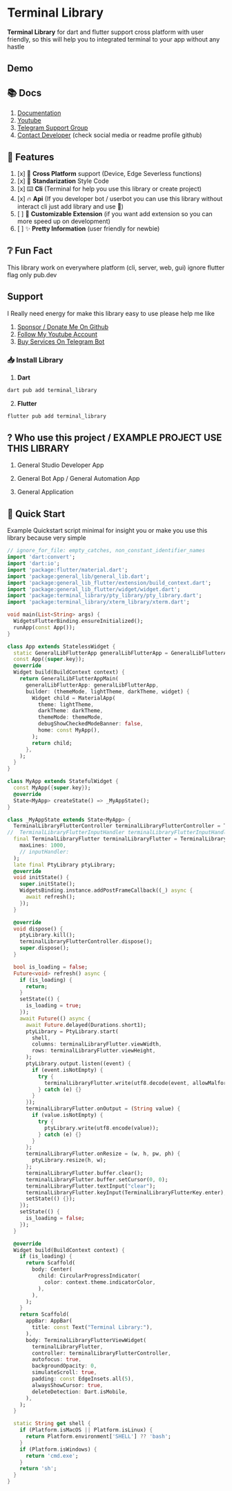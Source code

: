 # Terminal Library
 
**Terminal Library** for dart and flutter support cross platform with user friendly, so this will help you to integrated terminal to your app without any hastle

## Demo
 

## 📚️ Docs

1. [Documentation]({url_documentation})
2. [Youtube](https://youtube.com/azkadev)
3. [Telegram Support Group](https://t.me/{telegram_support_username})
4. [Contact Developer](https://github.com/azkadev) (check social media or readme profile github)

## 🔖️ Features

1. [x] 📱️ **Cross Platform** support (Device, Edge Severless functions)
2. [x] 📜️ **Standarization** Style Code
3. [x] ⌨️ **Cli** (Terminal for help you use this library or create project)
4. [x] 🔥️ **Api** (If you developer bot / userbot you can use this library without interact cli just add library and use 🚀️)
5. [ ] 🧩️ **Customizable Extension** (if you want add extension so you can more speed up on development)
6. [ ] ✨️ **Pretty Information** (user friendly for newbie)
 
## ❔️ Fun Fact

This library work on everywhere platform (cli, server, web, gui) ignore flutter flag only pub.dev

## Support

I Really need energy for make this library easy to use please help me like

1. [Sponsor / Donate Me On Github](https://github.com/azkadev)
2. [Follow My Youtube Account](https://youtube.com/@azkadev)
3. [Buy Services On Telegram Bot](https://t.me/azkadevbot?start=buy_services)

### 📥️ Install Library

1. **Dart**

```bash
dart pub add terminal_library
```

2. **Flutter**

```bash
flutter pub add terminal_library
```
 
## ? Who use this project / EXAMPLE PROJECT USE THIS LIBRARY


1. General Studio Developer App


2. General Bot App / General Automation App


3. General Application


## 🚀️ Quick Start

Example Quickstart script minimal for insight you or make you use this library because very simple 

```dart
// ignore_for_file: empty_catches, non_constant_identifier_names
import 'dart:convert';
import 'dart:io';
import 'package:flutter/material.dart';
import 'package:general_lib/general_lib.dart';
import 'package:general_lib_flutter/extension/build_context.dart';
import 'package:general_lib_flutter/widget/widget.dart';
import 'package:terminal_library/pty_library/pty_library.dart';
import 'package:terminal_library/xterm_library/xterm.dart';

void main(List<String> args) {
  WidgetsFlutterBinding.ensureInitialized();
  runApp(const App());
}

class App extends StatelessWidget {
  static GeneralLibFlutterApp generalLibFlutterApp = GeneralLibFlutterApp();
  const App({super.key});
  @override
  Widget build(BuildContext context) {
    return GeneralLibFlutterAppMain(
      generalLibFlutterApp: generalLibFlutterApp,
      builder: (themeMode, lightTheme, darkTheme, widget) {
        Widget child = MaterialApp(
          theme: lightTheme,
          darkTheme: darkTheme,
          themeMode: themeMode,
          debugShowCheckedModeBanner: false,
          home: const MyApp(),
        );
        return child;
      },
    );
  }
}

class MyApp extends StatefulWidget {
  const MyApp({super.key});
  @override
  State<MyApp> createState() => _MyAppState();
}

class _MyAppState extends State<MyApp> {
  TerminalLibraryFlutterController terminalLibraryFlutterController = TerminalLibraryFlutterController();
//  TerminalLibraryFlutterInputHandler terminalLibraryFlutterInputHandler = TerminalLibraryFlutterInputHandler;
  final TerminalLibraryFlutter terminalLibraryFlutter = TerminalLibraryFlutter(
    maxLines: 1000,
    // inputHandler:
  );
  late final PtyLibrary ptyLibrary;
  @override
  void initState() {
    super.initState();
    WidgetsBinding.instance.addPostFrameCallback((_) async {
      await refresh();
    });
  }

  @override
  void dispose() {
    ptyLibrary.kill();
    terminalLibraryFlutterController.dispose();
    super.dispose();
  }

  bool is_loading = false;
  Future<void> refresh() async {
    if (is_loading) {
      return;
    }
    setState(() {
      is_loading = true;
    });
    await Future(() async {
      await Future.delayed(Durations.short1);
      ptyLibrary = PtyLibrary.start(
        shell,
        columns: terminalLibraryFlutter.viewWidth,
        rows: terminalLibraryFlutter.viewHeight,
      );
      ptyLibrary.output.listen((event) {
        if (event.isNotEmpty) {
          try {
            terminalLibraryFlutter.write(utf8.decode(event, allowMalformed: true));
          } catch (e) {}
        }
      });
      terminalLibraryFlutter.onOutput = (String value) {
        if (value.isNotEmpty) {
          try {
            ptyLibrary.write(utf8.encode(value));
          } catch (e) {}
        }
      };
      terminalLibraryFlutter.onResize = (w, h, pw, ph) {
        ptyLibrary.resize(h, w);
      };
      terminalLibraryFlutter.buffer.clear();
      terminalLibraryFlutter.buffer.setCursor(0, 0);
      terminalLibraryFlutter.textInput("clear");
      terminalLibraryFlutter.keyInput(TerminalLibraryFlutterKey.enter);
      setState(() {});
    });
    setState(() {
      is_loading = false;
    });
  }

  @override
  Widget build(BuildContext context) {
    if (is_loading) {
      return Scaffold(
        body: Center(
          child: CircularProgressIndicator(
            color: context.theme.indicatorColor,
          ),
        ),
      );
    }
    return Scaffold(
      appBar: AppBar(
        title: const Text("Terminal Library:"),
      ),
      body: TerminalLibraryFlutterViewWidget(
        terminalLibraryFlutter,
        controller: terminalLibraryFlutterController,
        autofocus: true,
        backgroundOpacity: 0,
        simulateScroll: true,
        padding: const EdgeInsets.all(5),
        alwaysShowCursor: true,
        deleteDetection: Dart.isMobile,
      ),
    );
  }

  static String get shell {
    if (Platform.isMacOS || Platform.isLinux) {
      return Platform.environment['SHELL'] ?? 'bash';
    }
    if (Platform.isWindows) {
      return 'cmd.exe';
    }
    return 'sh';
  }
}
```